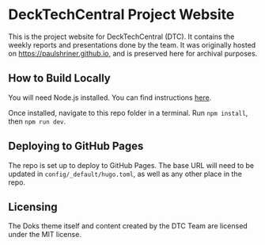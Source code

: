 # DeckTechCentral Project Website

This is the project website for DeckTechCentral (DTC). It contains the weekly reports and presentations done by the team. It was originally hosted on https://paulshriner.github.io, and is preserved here for archival purposes.

## How to Build Locally

You will need Node.js installed. You can find instructions [here](https://nodejs.org/en/download).

Once installed, navigate to this repo folder in a terminal. Run ```npm install```, then ```npm run dev```. 

## Deploying to GitHub Pages

The repo is set up to deploy to GitHub Pages. The base URL will need to be updated in ```config/_default/hugo.toml```, as well as any other place in the repo.

## Licensing

The Doks theme itself and content created by the DTC Team are licensed under the MIT license.
